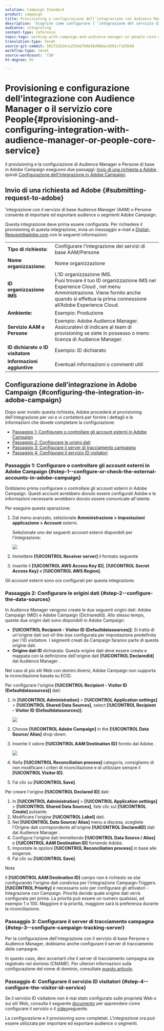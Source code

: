 ```yaml
---
solution: Campaign Standard
product: campaign
title: Provisioning e configurazione dell’integrazione con Audience Manager o il servizio core People
description: 'Scoprite come configurare l''integrazione del servizio di base  Audience Manager / Persone per iniziare a condividere audience o segmenti con le diverse soluzioni Adobe Experience Cloud. '
audience: integrating
content-type: reference
topic-tags: working-with-campaign-and-audience-manager-or-people-core-service
translation-type: tm+mt
source-git-commit: 501f52624ce253eb7b0d36d908ac8502cf1d3b48
workflow-type: tm+mt
source-wordcount: '726'
ht-degree: 8%

---
```



# Provisioning e configurazione dell’integrazione con Audience Manager o il servizio core People{#provisioning-and-configuring-integration-with-audience-manager-or-people-core-service}

Il provisioning e la configurazione di  Audience Manager e Persone di base in  Adobe Campaign eseguono due passaggi: [Invio di una richiesta a  Adobe](#submitting-request-to-adobe) , quindi [Configurazione dell&#39;integrazione in  Adobe Campaign](#configuring-the-integration-in-adobe-campaign).

## Invio di una richiesta ad Adobe {#submitting-request-to-adobe}

&#39;integrazione con il servizio di base Audience Manager (AAM) o Persone consente di importare ed esportare audience o segmenti  Adobe Campaign.

Questa integrazione deve prima essere configurata. Per richiedere il provisioning di questa integrazione, invia un messaggio e-mail a [Digital-Request@adobe.com](mailto:Digital-Request@adobe.com) con le seguenti informazioni:

<table> 
 <tbody> 
  <tr> 
   <td> <strong>Tipo di richiesta:</strong><br /> </td> 
   <td> Configurare l'integrazione dei servizi di base AAM/Persone </td> 
  </tr> 
  <tr> 
   <td> <strong>Nome organizzazione:</strong><br /> </td> 
   <td> Nome organizzazione </td> 
  </tr> 
  <tr> 
   <td> <strong>ID organizzazione IMS</strong><br /> </td> 
   <td> L’ID organizzazione IMS. <br> Puoi trovare il tuo ID organizzazione IMS nel Experience Cloud , nel menu Amministrazione. Viene fornito anche quando si effettua la prima connessione all’Adobe Experience Cloud. </td> 
  </tr> 
  <tr> 
   <td> <strong>Ambiente:</strong><br /> </td> 
   <td> Esempio: Produzione </td> 
  </tr> 
  <tr> 
   <td> <strong>Servizio AAM o Persone</strong><br /> </td> 
   <td> Esempio: Adobe Audience Manager. Assicuratevi di indicare al team di provisioning se siete in possesso o meno  licenza di Audience Manager.</td> 
  </tr> 
  <tr> 
   <td> <strong>ID dichiarato o ID visitatore</strong><br /> </td> 
   <td> Esempio: ID dichiarato </td> 
  </tr> 
  <tr> 
   <td> <strong>Informazioni aggiuntive</strong><br /> </td> 
   <td> Eventuali informazioni o commenti utili </td> 
  </tr> 
 </tbody> 
</table>

## Configurazione dell’integrazione in  Adobe Campaign {#configuring-the-integration-in-adobe-campaign}

Dopo aver inviato questa richiesta,  Adobe procederà al provisioning dell&#39;integrazione per voi e vi contatterà per fornire i dettagli e le informazioni che dovete completare la configurazione:

* [Passaggio 1: Configurare o controllare gli account esterni in  Adobe Campaign](#step-1--configure-or-check-the-external-accounts-in-adobe-campaign)
* [Passaggio 2: Configurare le origini dati](#step-2--configure-the-data-sources)
* [Passaggio 3: Configurare il server di tracciamento campagna](#step-3--configure-campaign-tracking-server)
* [Passaggio 4: Configurare il servizio ID visitatori](#step-4--configure-the-visitor-id-service)

### Passaggio 1: Configurare o controllare gli account esterni in  Adobe Campaign {#step-1--configure-or-check-the-external-accounts-in-adobe-campaign}

Dobbiamo prima configurare o controllare gli account esterni in  Adobe Campaign. Questi account avrebbero dovuto essere configurati  Adobe e le informazioni necessarie avrebbero dovuto essere comunicate all&#39;utente.

Per eseguire questa operazione:

1. Dal menu avanzato, selezionate **Amministrazione > Impostazioni applicazione > Account** esterni.

   Selezionate uno dei seguenti account esterni disponibili per l&#39;integrazione:

   ![](assets/integration_aam_1.png)

1. Immettere **[!UICONTROL Receiver server]** il formato seguente
1. Inserite il **[!UICONTROL AWS Access Key ID]**, **[!UICONTROL Secret Access Key]** e **[!UICONTROL AWS Region]**.

Gli account esterni sono ora configurati per questa integrazione.

### Passaggio 2: Configurare le origini dati {#step-2--configure-the-data-sources}

In Audience Manager vengono create le due seguenti origini dati:  Adobe Campaign (MID) e  Adobe Campaign (DichiaredId). Allo stesso tempo, queste due origini dati sono disponibili in  Adobe Campaign:

* **[!UICONTROL Recipient - Visitor ID (Defaultdatasources)]**: Si tratta di un&#39;origine dati out-of-the-box configurata per impostazione predefinita per l&#39;ID visitatore. I segmenti creati da Campaign faranno parte di questa origine dati.
* **Origine dati ID** dichiarata: Questa origine dati deve essere creata e mappata con la definizione dell&#39;origine dati **[!UICONTROL DeclaredId]** dal Audience Manager .

Nel caso di più siti Web con domini diversi,  Adobe Campaign non supporta la riconciliazione basata su ECID.

Per configurare l&#39;origine **[!UICONTROL Recipient - Visitor ID (Defaultdatasources)]** dati:

1. In **[!UICONTROL Administration]** > **[!UICONTROL Application settings]** > **[!UICONTROL Shared Data Sources]**, select **[!UICONTROL Recipient - Visitor ID (Defaultdatasources)]**.

   ![](assets/integration_aam_2.png)

1. Choose **[!UICONTROL Adobe Campaign]** in the **[!UICONTROL Data Source/ Alias]** drop-down.
1. Inserite il valore **[!UICONTROL AAM Destination ID]** fornito dal Adobe .

   ![](assets/integration_aam_3.png)

1. Nella **[!UICONTROL Reconciliation process]** categoria, consigliamo di non modificare i criteri di riconciliazione e di utilizzare sempre il **[!UICONTROL Visitor ID]**.
1. Fai clic su **[!UICONTROL Save]**.

Per creare l&#39;origine **[!UICONTROL Declared ID]** dati:

1. In **[!UICONTROL Administration]** > **[!UICONTROL Application settings]** > **[!UICONTROL Shared Data Sources]**, fate clic sul **[!UICONTROL Create]** pulsante.
1. Modificare l&#39;origine **[!UICONTROL Label]** dati.
1. Nel **[!UICONTROL Data Source/ Alias]** menu a discesa, scegliete l&#39;Origine dati corrispondente all&#39;origine **[!UICONTROL DeclaredID]** dati dal Audience Manager .
1. Configura l&#39;origine dati immettendo **[!UICONTROL Data Source / Alias]** e **[!UICONTROL AAM Destination ID]** fornendo  Adobe.
1. Impostate le opzioni **[!UICONTROL Reconciliation process]** in base alle esigenze.
1. Fai clic su **[!UICONTROL Save]**.

>[!NOTE]
>
>Il **[!UICONTROL AAM Destination ID]** campo non è richiesto se stai configurando l&#39;origine dati condivisa per l&#39;integrazione [](../../integrating/using/configuring-triggers-in-experience-cloud.md)Campaign-Triggers. **[!UICONTROL Priority]** è necessario solo per configurare gli attivatori - Integrazione con Campaign. Priorità decide quale origine dati verrà configurata per prima. La priorità può essere un numero qualsiasi, ad esempio 1 o 100. Maggiore è la priorità, maggiore sarà la preferenza durante la riconciliazione.

### Passaggio 3: Configurare il server di tracciamento campagna {#step-3--configure-campaign-tracking-server}

Per la configurazione dell&#39;integrazione con il servizio di base Persone o Audience Manager, dobbiamo anche configurare il server di tracciamento delle campagne.

In questo caso, devi accertarti che il server di tracciamento campagna sia registrato nel dominio (CNAME). Per ulteriori informazioni sulla configurazione del nome di dominio, consultate [questo articolo](https://docs.campaign.adobe.com/doc/AC/en/technicalResources/Technotes/AdobeCampaign_Deliverability_Sub_Domain_Delegation.pdf).

### Passaggio 4: Configurare il servizio ID visitatori {#step-4--configure-the-visitor-id-service}

Se il servizio ID visitatore non è mai stato configurato sulle proprietà Web o sui siti Web, consulta il seguente [documento](https://docs.adobe.com/content/help/en/id-service/using/implementation/setup-aam-analytics.html) per apprendere come configurare il servizio o il [video](https://helpx.adobe.com/it/marketing-cloud/how-to/email-marketing.html#step-two)seguente.

La configurazione e il provisioning sono completati. L&#39;integrazione ora può essere utilizzata per importare ed esportare audience o segmenti.
